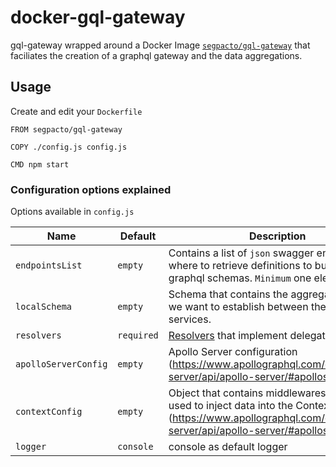 # docker-gql-gateway
gql-gateway wrapped around a Docker Image [`segpacto/gql-gateway`](https://hub.docker.com/r/segpacto/gql-gateway) that faciliates the creation of a graphql gateway and the data aggregations.

## Usage
Create and edit your `Dockerfile`
```
FROM segpacto/gql-gateway

COPY ./config.js config.js

CMD npm start
```

### Configuration options explained
Options available in `config.js`

| Name                   | Default                     |  Description    |
| ---------------------- | --------------------------- | --------------- |
| `endpointsList`        | `empty`                     | Contains a list of `json` swagger endpoints where to retrieve definitions to build the graphql schemas. `Minimum` one element |  
| `localSchema`          | `empty`                     | Schema that contains the aggregations that we want to establish between the REST API services. |
| `resolvers`            | `required`                  | [Resolvers](https://www.apollographql.com/docs/apollo-server/data/resolvers/) that implement delegation. |
| `apolloServerConfig`   | `empty`                     | Apollo Server configuration (https://www.apollographql.com/docs/apollo-server/api/apollo-server/#apolloserver)|
| `contextConfig`        | `empty`                     | Object that contains middlewares and also used to inject data into the Context (https://www.apollographql.com/docs/apollo-server/api/apollo-server/#apolloserver) |
| `logger`               | `console`                   | console as default logger |

